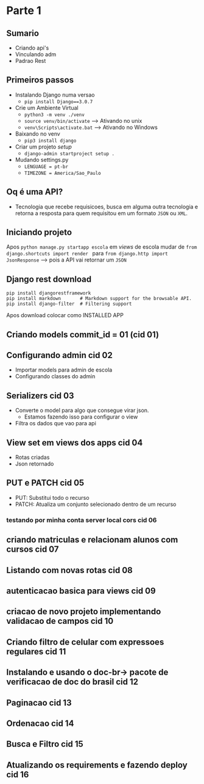 # Parte 1

## Sumario

- Criando api's 
- Vinculando adm 
- Padrao Rest

## Primeiros passos

- Instalando Django numa versao
    - `pip install Django==3.0.7`
- Crie um Ambiente Virtual
    - `python3 -m venv ./venv`
    - `source venv/bin/activate` --> Ativando no unix
    - `venv\Scripts\activate.bat` --> Ativando no Windows
- Baixando no venv
    - `pip3 install django` 
- Criar um projeto *setup*
  - `django-admin startproject setup .`
- Mudando settings.py
  - `LENGUAGE = pt-br`
  - `TIMEZONE = America/Sao_Paulo`

## Oq é uma API?

- Tecnologia que recebe requisicoes, busca em alguma outra tecnologia e retorna a resposta para quem requisitou em um formato `JSON` ou `XML`.

## Iniciando projeto 

Apos `python manage.py startapp escola`  em *views* de escola mudar de `from django.shortcuts import render ` para `from django.http import JsonResponse` --> pois a API vai retornar um `JSON`


## Django rest download

```
pip install djangorestframework
pip install markdown       # Markdown support for the browsable API.
pip install django-filter  # Filtering support
```
 Apos download colocar como INSTALLED APP

## Criando models commit_id = 01 (cid 01)

## Configurando admin  cid 02

- Importar models para admin de escola
- Configurando classes do admin
  
## Serializers  cid 03

- Converte o model para algo que consegue virar json.
    - Estamos fazendo isso para configurar o view 
- Filtra os dados que vao para api

## View set em views dos apps cid 04

- Rotas criadas
- Json retornado

## PUT e PATCH cid 05

- PUT: Substitui todo o recurso 
- PATCH: Atualiza um conjunto selecionado dentro de um recurso

### testando por minha conta server local cors cid 06

## criando matriculas e relacionam alunos com cursos cid 07

## Listando com novas rotas cid 08

## autenticacao basica para views cid 09


## criacao de novo projeto implementando validacao de campos cid 10

## Criando filtro de celular com expressoes regulares cid 11

## Instalando e usando o doc-br-> pacote de verificacao de doc do brasil cid 12  

## Paginacao cid 13

## Ordenacao cid 14

## Busca e Filtro cid 15

## Atualizando os requirements e fazendo deploy cid 16
